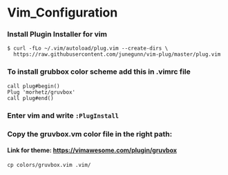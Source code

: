 # Vim_Configuration

### Install Plugin Installer for vim
```
$ curl -fLo ~/.vim/autoload/plug.vim --create-dirs \
  https://raw.githubusercontent.com/junegunn/vim-plug/master/plug.vim
```

### To install grubbox color scheme add this in .vimrc file
```
call plug#begin()
Plug 'morhetz/gruvbox'
call plug#end()
```

### Enter vim and write ```:PlugInstall```

### Copy the gruvbox.vm color file in the right path:
#### Link for theme: https://vimawesome.com/plugin/gruvbox
```
cp colors/gruvbox.vim .vim/
```

